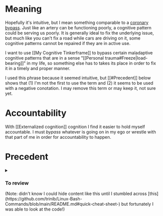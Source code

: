 # Meaning

Hopefully it's intuitive, but I mean something comparable to a [coronary bypass](https://www.mayoclinic.org/tests-procedures/coronary-bypass-surgery/about/pac-20384589#:~:text=Coronary%20bypass%20surgery%20redirects%20blood,blocked%20arteries%20in%20your%20heart.). Just like an artery can be functioning poorly, a cognitive pattern could be serving us poorly. It is generally ideal to fix the underlying issue, but much like you can't fix a road while cars are driving on it, some cognitive patterns cannot be repaired if they are in active use.

I want to use [[My Cognitive Tinkerframe]] to bypass certain maladaptive cognitive patterns that are in a sense "[[Personal trauma#Freeze|load-bearing]]" in my life, so something else has to takes its place in order to fix it in a timely and proper manner.

I used this phrase because it seemed intuitive, but [[#Precedent]] below shows that (1) I'm not the first to use the term and (2) it seems to be used with a negative conotation. I may remove this term or may keep it, not sure yet.

# Accountability

With [[Externalized cognition]] cognition I find it easier to hold myself accountable. I must *bypass* whatever is going on in my ego or wrestle with that part of me in order for accountability to happen.

# Precedent
<details><summary><h3>To review</h3></summary>
<p>
* Appears to have been coined by Dr. Russell Kennedy
	* https://www.scienceandnonduality.com/article/cognitive-bypassing
	* https://www.awakin.org/v2/read/view.php?tid=2528
	* https://www.elephantjournal.com/2020/10/cognitive-bypassing-you-cant-heal-feeling-with-thinking/
		* https://www.don-elium-psychotherapy.com/cognitive-bypassing
	* https://heatheraliceshea.com/ep37-cognitive-bypassing-with-dr-russell-kennedy/ - queue'd up the podcast
* Russel Wilson
	* https://www.facebook.com/sthirasukhama/photos/spiritual-vs-cognitive-bypassing-by-russel-wilsoni-am-a-physician-neuroscientist/3105455006363853/
* Jennifer Dodd
	* https://www.embodiedlifetherapycenter.com/post/cognitive-bypass
</details>
(Note: didn't know I could hide content like this until I stumbled across [this](https://github.com/trinib/Linux-Bash-Commands/blob/main/README.md#quick-cheat-sheet-) but fortunately I was able to look at the code!)
